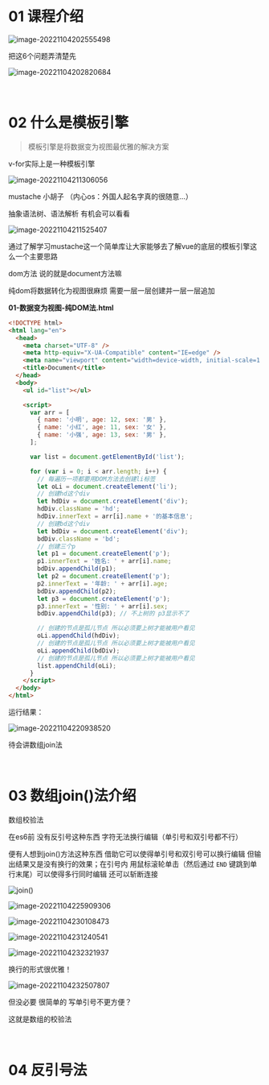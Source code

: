 # 01 课程介绍

![image-20221104202555498](mustache.assets/image-20221104202555498.png)

把这6个问题弄清楚先

![image-20221104202820684](mustache.assets/image-20221104202820684.png)

​	

# 02 什么是模板引擎

> 模板引擎是将数据变为视图最优雅的解决方案

v-for实际上是一种模板引擎

![image-20221104211306056](mustache.assets/image-20221104211306056.png)

mustache 小胡子 （内心os：外国人起名字真的很随意…）

抽象语法树、语法解析 有机会可以看看

![image-20221104211525407](mustache.assets/image-20221104211525407.png)

通过了解学习mustache这一个简单库让大家能够去了解vue的底层的模板引擎这么一个主要思路

dom方法 说的就是document方法嘛

纯dom将数据转化为视图很麻烦 需要一层一层创建并一层一层追加

**01-数据变为视图-纯DOM法.html**

```html
<!DOCTYPE html>
<html lang="en">
  <head>
    <meta charset="UTF-8" />
    <meta http-equiv="X-UA-Compatible" content="IE=edge" />
    <meta name="viewport" content="width=device-width, initial-scale=1.0" />
    <title>Document</title>
  </head>
  <body>
    <ul id="list"></ul>

    <script>
      var arr = [
        { name: '小明', age: 12, sex: '男' },
        { name: '小红', age: 11, sex: '女' },
        { name: '小强', age: 13, sex: '男' },
      ];

      var list = document.getElementById('list');

      for (var i = 0; i < arr.length; i++) {
        // 每遍历一项都要用DOM方法去创建li标签
        let oLi = document.createElement('li');
        // 创建hd这个div
        let hdDiv = document.createElement('div');
        hdDiv.className = 'hd';
        hdDiv.innerText = arr[i].name + '的基本信息';
        // 创建bd这个div
        let bdDiv = document.createElement('div');
        bdDiv.className = 'bd';
        // 创建三个p
        let p1 = document.createElement('p');
        p1.innerText = '姓名: ' + arr[i].name;
        bdDiv.appendChild(p1);
        let p2 = document.createElement('p');
        p2.innerText = '年龄: ' + arr[i].age;
        bdDiv.appendChild(p2);
        let p3 = document.createElement('p');
        p3.innerText = '性别: ' + arr[i].sex;
        bdDiv.appendChild(p3); // 不上树的 p3显示不了

        // 创建的节点是孤儿节点 所以必须要上树才能被用户看见
        oLi.appendChild(hdDiv);
        // 创建的节点是孤儿节点 所以必须要上树才能被用户看见
        oLi.appendChild(bdDiv);
        // 创建的节点是孤儿节点 所以必须要上树才能被用户看见
        list.appendChild(oLi);
      }
    </script>
  </body>
</html>

```

运行结果：

![image-20221104220938520](mustache.assets/image-20221104220938520.png)

待会讲数组join法

​	

# 03 数组join()法介绍

数组校验法

在es6前 没有反引号这种东西 字符无法换行编辑（单引号和双引号都不行）

便有人想到join()方法这种东西 借助它可以使得单引号和双引号可以换行编辑 但输出结果又是没有换行的效果；在引号内 用鼠标滚轮单击（然后通过 `END` 键跳到单行末尾）可以使得多行同时编辑 还可以斩断连接

![join()](mustache.assets/join().gif)

![image-20221104225909306](mustache.assets/image-20221104225909306.png)

![image-20221104230108473](mustache.assets/image-20221104230108473.png)

![image-20221104231240541](mustache.assets/image-20221104231240541.png)

![image-20221104232321937](mustache.assets/image-20221104232321937.png)

换行的形式很优雅！

![image-20221104232507807](mustache.assets/image-20221104232507807.png)

但没必要 很简单的 写单引号不更方便？

这就是数组的校验法

​	

# 04 反引号法

